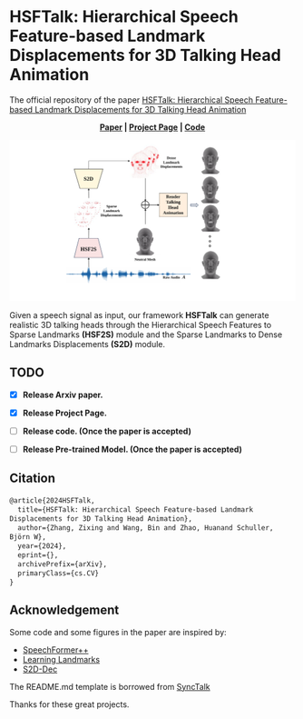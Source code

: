 # HSFTalk: Hierarchical Speech Feature-based Landmark Displacements for 3D Talking Head Animation
The official repository of the paper [HSFTalk: Hierarchical Speech Feature-based Landmark Displacements for 3D Talking Head Animation](https://arxiv.org/abs/2404.01647)

<p align='center'>
  <b>
    <a href="https://arxiv.org/abs/2404.01647">Paper</a>
    | 
    <a href="https://wangryhen.github.io/HSFTalk.github.io/">Project Page</a>
    |
    <a href="https://github.com/wangryhen/HSFTalk_Anonymous">Code</a> 
  </b>
</p> 

<!-- Colab notebook demonstration: [![Open In Colab](https://colab.research.google.com/assets/colab-badge.svg)](https://colab.research.google.com/drive/1Egq0_ZK5sJAAawShxC0y4JRZQuVS2X-Z?usp=sharing) -->

  <p align='center'>  
    <img src='/paper_images/framework.svg' width='1000'/>
  </p>

Given a speech signal as input, our framework <strong>HSFTalk</strong> can generate realistic 3D talking heads through the Hierarchical Speech Features to Sparse Landmarks <strong>(HSF2S)</strong> module and the Sparse Landmarks to Dense Landmarks Displacements <strong>(S2D)</strong> module.

## TODO
- [x] **Release Arxiv paper.**
- [x] **Release Project Page.**
- [ ] **Release code. (Once the paper is accepted)**
- [ ] **Release Pre-trained Model. (Once the paper is accepted)**



## Citation	

```
@article{2024HSFTalk,
  title={HSFTalk: Hierarchical Speech Feature-based Landmark Displacements for 3D Talking Head Animation},
  author={Zhang, Zixing and Wang, Bin and Zhao, Huanand Schuller, Björn W},
  year={2024},
  eprint={},
  archivePrefix={arXiv},
  primaryClass={cs.CV}
}
```


## Acknowledgement
<!-- Some code are borrowed from following projects:
* [SpeechFormer++](https://github.com/wyhsirius/LIA)
* [Learning Landmarks](https://github.com/OpenTalker/DPE)
* [EAT](https://github.com/yuangan/EAT_code)
* [PD-FGC](https://github.com/Dorniwang/PD-FGC-inference)
* [Wav2Lip](https://github.com/Rudrabha/Wav2Lip)
* [FOMM video preprocessing](https://github.com/AliaksandrSiarohin/video-preprocessing) -->

 Some code and some figures in the paper are inspired by:
* [SpeechFormer++](https://arxiv.org/pdf/2302.14638)
* [Learning Landmarks](https://arxiv.org/pdf/2306.01415)
* [S2D-Dec](https://arxiv.org/pdf/2105.07463)

The README.md template is borrowed from [SyncTalk](https://github.com/ziqiaopeng/SyncTalk)


Thanks for these great projects.
